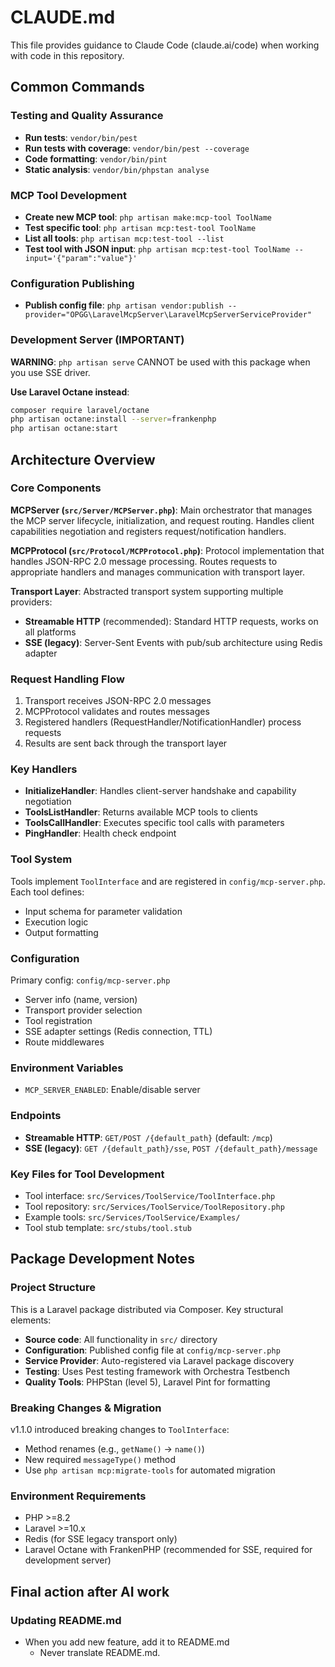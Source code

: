 # CLAUDE.md

This file provides guidance to Claude Code (claude.ai/code) when working with code in this repository.

## Common Commands

### Testing and Quality Assurance
- **Run tests**: `vendor/bin/pest`
- **Run tests with coverage**: `vendor/bin/pest --coverage`
- **Code formatting**: `vendor/bin/pint`
- **Static analysis**: `vendor/bin/phpstan analyse`

### MCP Tool Development
- **Create new MCP tool**: `php artisan make:mcp-tool ToolName`
- **Test specific tool**: `php artisan mcp:test-tool ToolName`
- **List all tools**: `php artisan mcp:test-tool --list`
- **Test tool with JSON input**: `php artisan mcp:test-tool ToolName --input='{"param":"value"}'`

### Configuration Publishing
- **Publish config file**: `php artisan vendor:publish --provider="OPGG\LaravelMcpServer\LaravelMcpServerServiceProvider"`

### Development Server (IMPORTANT)
**WARNING**: `php artisan serve` CANNOT be used with this package when you use SSE driver.

**Use Laravel Octane instead**:
```bash
composer require laravel/octane
php artisan octane:install --server=frankenphp
php artisan octane:start
```

## Architecture Overview

### Core Components

**MCPServer (`src/Server/MCPServer.php`)**: Main orchestrator that manages the MCP server lifecycle, initialization, and request routing. Handles client capabilities negotiation and registers request/notification handlers.

**MCPProtocol (`src/Protocol/MCPProtocol.php`)**: Protocol implementation that handles JSON-RPC 2.0 message processing. Routes requests to appropriate handlers and manages communication with transport layer.

**Transport Layer**: Abstracted transport system supporting multiple providers:
- **Streamable HTTP** (recommended): Standard HTTP requests, works on all platforms
- **SSE (legacy)**: Server-Sent Events with pub/sub architecture using Redis adapter

### Request Handling Flow

1. Transport receives JSON-RPC 2.0 messages
2. MCPProtocol validates and routes messages
3. Registered handlers (RequestHandler/NotificationHandler) process requests
4. Results are sent back through the transport layer

### Key Handlers
- **InitializeHandler**: Handles client-server handshake and capability negotiation
- **ToolsListHandler**: Returns available MCP tools to clients
- **ToolsCallHandler**: Executes specific tool calls with parameters
- **PingHandler**: Health check endpoint

### Tool System
Tools implement `ToolInterface` and are registered in `config/mcp-server.php`. Each tool defines:
- Input schema for parameter validation
- Execution logic
- Output formatting

### Configuration
Primary config: `config/mcp-server.php`
- Server info (name, version)
- Transport provider selection
- Tool registration
- SSE adapter settings (Redis connection, TTL)
- Route middlewares

### Environment Variables
- `MCP_SERVER_ENABLED`: Enable/disable server

### Endpoints
- **Streamable HTTP**: `GET/POST /{default_path}` (default: `/mcp`)
- **SSE (legacy)**: `GET /{default_path}/sse`, `POST /{default_path}/message`

### Key Files for Tool Development
- Tool interface: `src/Services/ToolService/ToolInterface.php`
- Tool repository: `src/Services/ToolService/ToolRepository.php`
- Example tools: `src/Services/ToolService/Examples/`
- Tool stub template: `src/stubs/tool.stub`

## Package Development Notes

### Project Structure
This is a Laravel package distributed via Composer. Key structural elements:
- **Source code**: All functionality in `src/` directory
- **Configuration**: Published config file at `config/mcp-server.php`
- **Service Provider**: Auto-registered via Laravel package discovery
- **Testing**: Uses Pest testing framework with Orchestra Testbench
- **Quality Tools**: PHPStan (level 5), Laravel Pint for formatting

### Breaking Changes & Migration
v1.1.0 introduced breaking changes to `ToolInterface`:
- Method renames (e.g., `getName()` → `name()`)
- New required `messageType()` method
- Use `php artisan mcp:migrate-tools` for automated migration

### Environment Requirements
- PHP >=8.2
- Laravel >=10.x
- Redis (for SSE legacy transport only)
- Laravel Octane with FrankenPHP (recommended for SSE, required for development server)

## Final action after AI work

### Updating README.md
- When you add new feature, add it to README.md
  - Never translate README.md.
